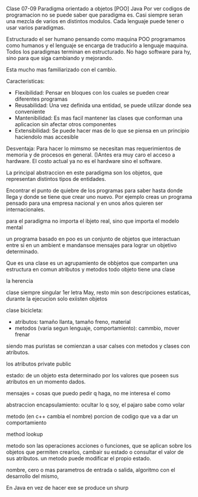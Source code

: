 Clase 07-09
Paradigma orientado a objetos [POO]
Java
Por ver codigos de programacion no se puede saber que paradigma es. Casi siempre seran una mezcla de varios en distintos modulos. Cada lenguaje puede tener o usar varios paradigmas.

Estructurado el ser humano pensando como maquina
POO programamos como humanos y el lenguaje se encarga de traducirlo a lenguaje maquina.
Todos los paradigmas terminan en estructurado.
No hago software para hy, sino para que siga cambiando y mejorando.

Esta mucho mas familiarizado con el cambio.

Caracteristicas: 
- Flexibilidad: Pensar en bloques con los cuales se pueden crear diferentes programas
- Reusabilidad: Una vez definida una entidad, se puede utilizar donde sea conveniente
- Mantenibilidad: Es mas facil mantener las clases que conforman una aplicacion sin afectar otros componentes
- Extensibilidad: Se puede hacer mas de lo que se piensa en un principio haciendolo mas accesible

Desventaja:
Para hacer lo mimsmo se necesitan mas requerimientos de memoria y de procesos en general.
()Antes era muy caro el acceso a hardware. 
El costo actual ya no es el hardware sino el software. 

La principal abstraccion en este paradigma son los objetos, que representan distintos tipos de entidades. 

Encontrar el punto de quiebre de los programas para saber hasta donde llega y donde se tiene que crear uno nuevo. Por ejemplo creas un programa pensado para una empresa nacional y en unos años quieren ser internacionales. 

para el paradigma no importa el ibjeto real, sino que importa el modelo mental

un programa basado en poo es un conjunto de objetos que interactuan entre si en un ambient e mandansoe mensajes para lograr un objetivo determinado.

Que es una clase
es un agrupamiento de obbjetos que comparten una estructura en comun
atributos y metodos
todo objeto tiene una clase

la herencia

clase <nombre>
siempre singular
1er letra May, resto min
son descripciones estaticas, durante la ejecucion solo exiisten objetos

clase bicicleta:
- atributos: tamaño llanta, tamaño freno, material
- metodos (varia segun lenguaje, comportamiento): cammbio, mover frenar

siendo mas puristas se comienzan a usar calses con metodos y clases con atributos.

los atributos
private
public

estado: de un objeto esta determinado por los valores que poseen sus atributos en un momento dados. 

mensajes = cosas que puedo pedir q haga, no me interesa el como

abstraccion
encapsulamiento: ocultar lo q soy, el pajaro sabe como volar

metodo (en c++ cambia  el nombre)
porcion de codigo que va a dar un comportamiento

method lookup

metodo son las operaciones acciones o funciones, que se aplican sobre los objetos que permiten crearlos, cambair su estado o consultar el valor de sus atributos. 
un metodo puede modificar el propio estado.

nombre,
cero o mas parametros de entrada o salida,
algoritmo con el desarrollo del mismo,

En Java en vez de hacer exe se produce un shurp
